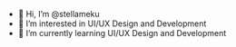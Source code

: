 - 👋 Hi, I’m @stellameku
- 👀 I’m interested in UI/UX Design and Development 
- 🌱 I’m currently learning UI/UX Design and Development 


<!---
stellameku/stellameku is a ✨ special ✨ repository because its `README.md` (this file) appears on your GitHub profile.
You can click the Preview link to take a look at your changes.
--->
